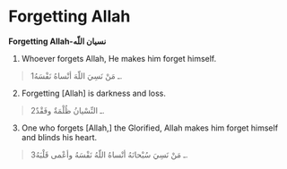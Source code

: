 Forgetting Allah
================

**Forgetting Allah-نسيان اللّه**

1. Whoever forgets Allah, He makes him forget himself.

> 1ـ مَنْ نَسِيَ اللّهَ أنْساهُ نَفْسَهُ.

2. Forgetting [Allah] is darkness and loss.

> 2ـ النِّسْيانُ ظُلْمَةٌ وفَقْدٌ.

3. One who forgets [Allah,] the Glorified, Allah makes him forget
himself and blinds his heart.

> 3ـ مَنْ نَسِيَ سُبْحانَهُ أنْساهُ اللّهُ نَفْسَهُ وأعْمى قَلْبَهُ.


